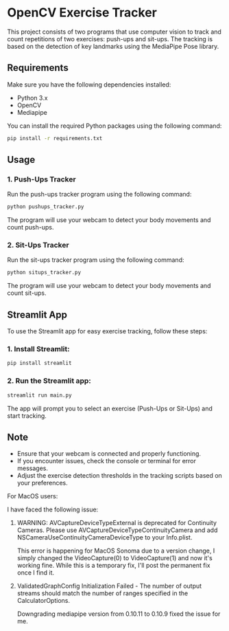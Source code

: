 # OpenCV Exercise Tracker

This project consists of two programs that use computer vision to track and count repetitions of two exercises: push-ups and sit-ups. The tracking is based on the detection of key landmarks using the MediaPipe Pose library.

## Requirements

Make sure you have the following dependencies installed:

- Python 3.x
- OpenCV
- Mediapipe

You can install the required Python packages using the following command:

```bash
pip install -r requirements.txt 
```

## Usage

### 1. Push-Ups Tracker
Run the push-ups tracker program using the following command:

```bash
python pushups_tracker.py
```
The program will use your webcam to detect your body movements and count push-ups.

### 2. Sit-Ups Tracker
Run the sit-ups tracker program using the following command:

```bash
python situps_tracker.py
```
The program will use your webcam to detect your body movements and count sit-ups.

## Streamlit App

To use the Streamlit app for easy exercise tracking, follow these steps:

### 1. Install Streamlit:

```bash
pip install streamlit
```
### 2. Run the Streamlit app:

```bash
streamlit run main.py
```
The app will prompt you to select an exercise (Push-Ups or Sit-Ups) and start tracking.

## Note

* Ensure that your webcam is connected and properly functioning.
* If you encounter issues, check the console or terminal for error messages.
* Adjust the exercise detection thresholds in the tracking scripts based on your preferences.

For MacOS users:

I have faced the following issue:
1. WARNING: AVCaptureDeviceTypeExternal is deprecated for Continuity Cameras. Please use AVCaptureDeviceTypeContinuityCamera and add NSCameraUseContinuityCameraDeviceType to your         Info.plist.

   This error is happening for MacOS Sonoma due to a version change, I simply changed the VideoCapture(0) to VideoCapture(1) and now it's working fine. While this is a temporary fix,     I'll post the permanent fix once I find it.

2. ValidatedGraphConfig Initialization Failed - The number of output streams should match the number of ranges specified in the CalculatorOptions.

   Downgrading mediapipe version from 0.10.11 to 0.10.9 fixed the issue for me.
   

   



